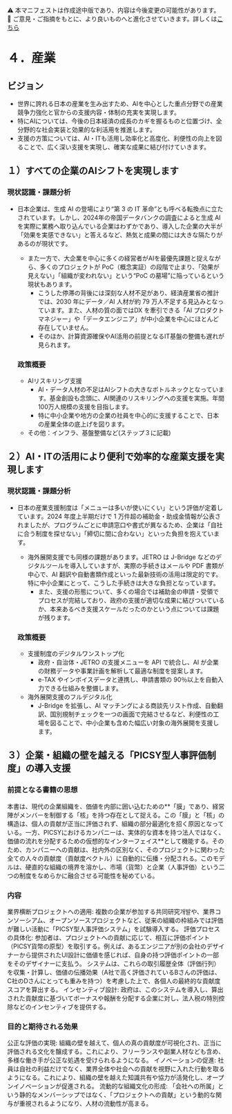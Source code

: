 ⚠️ 本マニフェストは作成途中版であり、内容は今後変更の可能性があります。  
💬 ご意見・ご指摘をもとに、より良いものへと進化させていきます。詳しくは[こちら](README.md#このマニフェスト自身もみんなの知恵を集めて改善していきます)

# ４．産業

## ビジョン

* 世界に誇れる日本の産業を生み出すため、AIを中心とした重点分野での産業競争力強化と官からの支援内容・体制の充実を実現します。  
* 特にAIについては、今後の日本経済の成長のカギを握るものと位置づけ、全分野的な社会実装と効果的な利活用を推進します。  
* 支援の方策については、AI・ITも活用し効率化と高度化、利便性の向上を図ることで、広く深い支援を実現し、確実な成果に結び付けていきます。

## １）すべての企業のAIシフトを実現します

### 現状認識・課題分析

* 日本企業は、生成 AI の登場により“第 3 の IT 革命”とも呼べる転換点に立たされています。しかし、2024年の帝国データバンクの調査によると生成 AI を実際に業務へ取り込んでいる企業はわずかであり、導入した企業の大半が「効果を実感できない」と答えるなど、熱気と成果の間には大きな隔たりがあるのが現状です。  
  * また一方で、大企業を中心に多くの経営者がAIを最優先課題と捉えながら、多くのプロジェクトが PoC（概念実証）の段階で止まり、「効果が見えない」「組織が変われない」という“PoC の墓場”に陥っているという現状もあります。  
    * こうした停滞の背後には深刻な人材不足があり、経済産業省の推計では、2030 年にデータ／AI 人材が約 79 万人不足する見込みとなっています。また、人材の質の面ではDX を牽引できる「AI プロダクトマネジャー」や「データエンジニア」が中小企業を中心にほとんど存在していません。  
    * そのほか、計算資源確保やAI活用の前提となるIT基盤の整備も遅れが見られます。

  ### 政策概要

    * AIリスキリング支援  
      * AI・データ人材の不足はAIシフトの大きなボトルネックとなっています。基金創設も念頭に、AI関連のリスキリングへの支援を実施。年間100万人規模の支援を目指します。  
      * 特に中小企業や地方の企業の社員を中心的に支援することで、日本の産業全体の底上げを図ります。  
    * その他：インフラ、基盤整備など(ステップ３に記載)

## ２）AI・ITの活用により便利で効率的な産業支援を実現します

### 現状認識・課題分析

* 日本の産業支援制度は「メニューは多いが使いにくい」という評価が定着しています。2024 年度上半期だけで 1 万件超の補助金・助成金情報が公表されましたが、プログラムごとに申請窓口や書式が異なるため、企業は「自社に合う制度を探せない」「締切に間に合わない」といった負担を抱えています。  
  * 海外展開支援でも同様の課題があります。JETRO は J-Bridge などのデジタルツールを導入していますが、実際の手続きはメールや PDF 書類が中心で、AI 翻訳や自動書類作成といった最新技術の活用は限定的です。特に中小企業にとって、こうした手続きは大きな負担となっています。  
    * また、支援の形態について、多くの場合では補助金の申請・受領でプロセスが完結しており、政府の支援が適切な成果に結びついているか、本来あるべき支援スケールだったのかという点については課題が残ります。

  ### 政策概要

    * 支援制度のデジタルワンストップ化  
      * 政府・自治体・JETRO の支援メニューを API で統合し、AI が企業の財務データや事業計画を解析して最適な制度を提案します。  
      * e-TAX やインボイスデータと連携し、申請書類の 90％以上を自動入力できる仕組みを整備します。  
    * 海外展開支援のフルデジタル化  
      * J-Bridge を拡張し、AI マッチングによる商談先リスト作成、自動翻訳、国別規制チェックを一つの画面で完結させるなど、利便性の工場を図ることで、中小企業も含めた幅広い対象の海外展開を支援します。

## ３）企業・組織の壁を越える「PICSY型人事評価制度」の導入支援

### 前提となる書籍の思想
本書は、現代の企業組織を、価値を内部に囲い込むための**「膜」であり、経営陣がメンバーを制御する「核」を持つ存在として捉える。この「膜」と「核」の構造は、個人の貢献が正当に評価されず、組織の部分最適化を招く原因となっている。一方、PICSYにおけるカンパニーは、実体的な資本を持つ法人ではなく、価値の流れを分配するための仮想的なインターフェイス**として機能する。そのため、カンパニーへの貢献は、社内外の区別なく、そのプロジェクトに関わった全ての人々の貢献度（貢献度ベクトル）に自動的に伝播・分配される。このモデルは、硬直的な組織の境界を溶かし、市場（貨幣）と企業（人事評価）という二つの制度をなめらかに融合させる可能性を秘めている。

### 内容
業界横断プロジェクトへの適用: 複数の企業が参加する共同研究개발や、業界コンソーシアム、オープンソースプロジェクトなど、従来の組織の枠組みでは評価が難しい活動に「PICSY型人事評価システム」を試験導入する。
評価プロセスの具体化:
参加者は、プロジェクトへの貢献に応じて、相互に評価ポイント（PICSY貨幣の原型）を取引する。例えば、あるエンジニアが別の会社のデザイナーから提供されたUI設計に価値を感じれば、自身の持つ評価ポイントの一部をそのデザイナーに支払う。
システムは、これらの取引履歴全体（評価行列）を収集・計算し、価値の伝播効果（A社で高く評価されているBさんの評価は、C社のDさんにとっても重みを持つ）を考慮した上で、各個人の最終的な貢献度スコアを算出する。
インセンティブ設計: 政府は、このシステムを導入し、算出された貢献度に基づいてボーナスや報酬を分配する企業に対し、法人税の特別控除などのインセンティブを提供する。

### 目的と期待される効果
公正な評価の実現: 組織の壁を越えて、個人の真の貢献度が可視化され、正当に評価される文化を醸成する。これにより、フリーランスや副業人材なども含め、多様な働き手が公正な処遇を受けられるようになる。
イノベーションの促進: 社員は自社の利益だけでなく、業界全体や社会への貢献を視野に入れた行動を取るようになる。これにより、組織の壁を越えた知識共有や協力が活発化し、オープンイノベーションが促進される。
流動的な組織文化の形成: 「会社への所属」という静的なメンバーシップではなく、「プロジェクトへの貢献」という動的な関与が重視されるようになり、人材の流動性が高まる。

​​